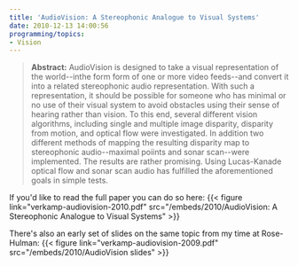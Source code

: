 ```yaml
---
title: 'AudioVision: A Stereophonic Analogue to Visual Systems'
date: 2010-12-13 14:00:56
programming/topics:
- Vision
---
```



> **Abstract:** AudioVision is designed to take a visual representation of the world--inthe form form of one or more video feeds--and convert it into a related stereophonic audio representation. With such a representation, it should be possible for someone who has minimal or no use of their visual system to avoid obstacles using their sense of hearing rather than vision. To this end, several different vision algorithms, including single and multiple image disparity, disparity from motion, and optical flow were investigated. In addition two different methods of mapping the resulting disparity map to stereophonic audio--maximal poiints and sonar scan--were implemented. The results are rather promising. Using Lucas-Kanade optical flow and sonar scan audio has fulfilled the aforementioned goals in simple tests.

If you'd like to read the full paper you can do so here: {{< figure link="verkamp-audiovision-2010.pdf" src="/embeds/2010/AudioVision: A Stereophonic Analogue to Visual Systems" >}}

There's also an early set of slides on the same topic from my time at Rose-Hulman: {{< figure link="verkamp-audiovision-2009.pdf" src="/embeds/2010/AudioVision slides" >}}
